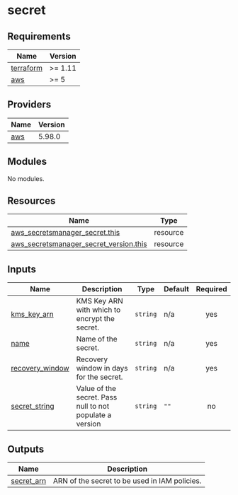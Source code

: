 # secret

<!-- BEGIN_TF_DOCS -->
## Requirements

| Name | Version |
|------|---------|
| <a name="requirement_terraform"></a> [terraform](#requirement\_terraform) | >= 1.11 |
| <a name="requirement_aws"></a> [aws](#requirement\_aws) | >= 5 |

## Providers

| Name | Version |
|------|---------|
| <a name="provider_aws"></a> [aws](#provider\_aws) | 5.98.0 |

## Modules

No modules.

## Resources

| Name | Type |
|------|------|
| [aws_secretsmanager_secret.this](https://registry.terraform.io/providers/hashicorp/aws/latest/docs/resources/secretsmanager_secret) | resource |
| [aws_secretsmanager_secret_version.this](https://registry.terraform.io/providers/hashicorp/aws/latest/docs/resources/secretsmanager_secret_version) | resource |

## Inputs

| Name | Description | Type | Default | Required |
|------|-------------|------|---------|:--------:|
| <a name="input_kms_key_arn"></a> [kms\_key\_arn](#input\_kms\_key\_arn) | KMS Key ARN with which to encrypt the secret. | `string` | n/a | yes |
| <a name="input_name"></a> [name](#input\_name) | Name of the secret. | `string` | n/a | yes |
| <a name="input_recovery_window"></a> [recovery\_window](#input\_recovery\_window) | Recovery window in days for the secret. | `string` | n/a | yes |
| <a name="input_secret_string"></a> [secret\_string](#input\_secret\_string) | Value of the secret. Pass null to not populate a version | `string` | `""` | no |

## Outputs

| Name | Description |
|------|-------------|
| <a name="output_secret_arn"></a> [secret\_arn](#output\_secret\_arn) | ARN of the secret to be used in IAM policies. |
<!-- END_TF_DOCS -->
